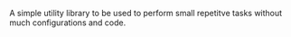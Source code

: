 A simple utility library to be used to perform small repetitve tasks without much configurations and code.
